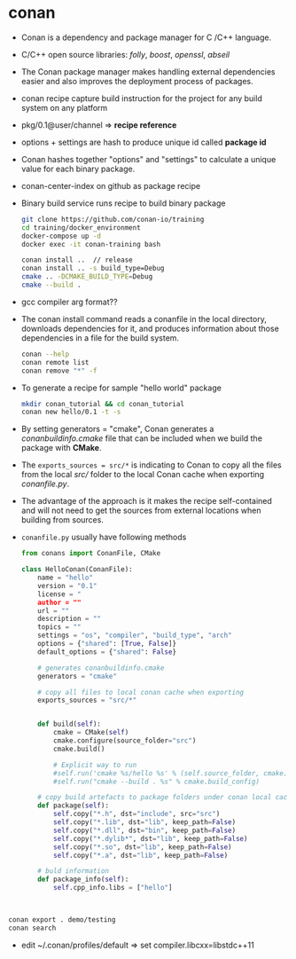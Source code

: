 # conan

* Conan is a dependency and package manager for C /C++ language. 

* C/C++ open source libraries: _folly_, _boost_, _openssl_, _abseil_

* The Conan package manager makes handling external dependencies easier and also improves the deployment process of packages.

* conan recipe capture build instruction for the project for any build system on any platform

* pkg/0.1@user/channel => **recipe reference**

* options + settings are hash to produce unique id called **package id**

* Conan hashes together "options" and "settings" to calculate a unique value for each binary package.

* conan-center-index on github as package recipe

* Binary build service runs recipe to build binary package

    ```bash
    git clone https://github.com/conan-io/training
    cd training/docker_environment
    docker-compose up -d
    docker exec -it conan-training bash
    ```

    ```bash
    conan install ..  // release
    conan install .. -s build_type=Debug
    cmake .. -DCMAKE_BUILD_TYPE=Debug
    cmake --build .
    ```

* gcc compiler arg format??

* The conan install command reads a conanfile in the local directory, downloads dependencies for it, and produces information about those dependencies in a file for the build system.

    ```bash
    conan --help
    conan remote list
    conan remove "*" -f
    ```

* To generate a recipe for sample "hello world" package

    ```bash
    mkdir conan_tutorial && cd conan_tutorial
    conan new hello/0.1 -t -s
    ```

* By setting generators = "cmake", Conan generates a _conanbuildinfo.cmake_ file that can be included when we build the package with **CMake**.

* The `exports_sources = src/*` is indicating to Conan to copy all the files from the local _src/_ folder to the local Conan cache when exporting _conanfile.py_. 

* The advantage of the approach is it makes the recipe self-contained and will not need to get the sources from external locations when building from sources.

* `conanfile.py` usually have following methods

    ```python
    from conans import ConanFile, CMake

    class HelloConan(ConanFile):
        name = "hello"
        version = "0.1"
        license = "
        author = ""
        url = ""
        description = ""
        topics = ""
        settings = "os", "compiler", "build_type", "arch"
        options = {"shared": [True, False]}
        default_options = {"shared": False}

        # generates conanbuildinfo.cmake
        generators = "cmake"

        # copy all files to local conan cache when exporting
        exports_sources = "src/*"


        def build(self):
            cmake = CMake(self)
            cmake.configure(source_folder="src")
            cmake.build()

            # Explicit way to run
            #self.run('cmake %s/hello %s' % (self.source_folder, cmake.command_line))
            #self.run("cmake --build . %s" % cmake.build_config)

        # copy build artefacts to package folders under conan local cache
        def package(self):
            self.copy("*.h", dst="include", src="src")
            self.copy("*.lib", dst="lib", keep_path=False)
            self.copy("*.dll", dst="bin", keep_path=False)
            self.copy("*.dylib*", dst="lib", keep_path=False)
            self.copy("*.so", dst="lib", keep_path=False)
            self.copy("*.a", dst="lib", keep_path=False)

        # buld information
        def package_info(self):
            self.cpp_info.libs = ["hello"]

        
    ```

```bash
conan export . demo/testing
conan search
```

* edit ~/.conan/profiles/default => set compiler.libcxx=libstdc++11